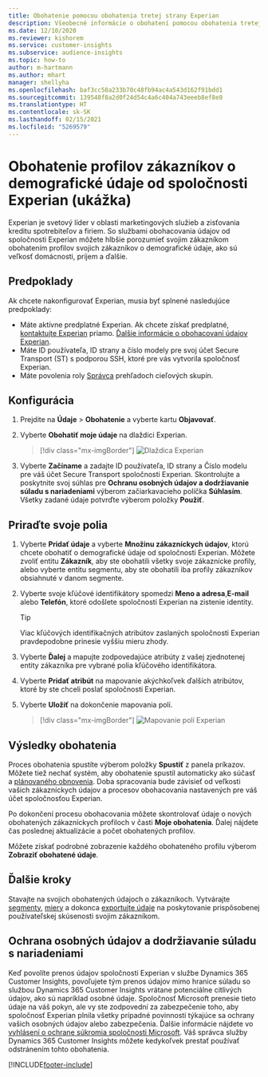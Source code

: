 ```yaml
---
title: Obohatenie pomocou obohatenia tretej strany Experian
description: Všeobecné informácie o obohatení pomocou obohatenia tretej stranou Experian.
ms.date: 12/10/2020
ms.reviewer: kishorem
ms.service: customer-insights
ms.subservice: audience-insights
ms.topic: how-to
author: m-hartmann
ms.author: mhart
manager: shellyha
ms.openlocfilehash: baf3cc58a233b70c48fb94ac4a543d162f91bdd1
ms.sourcegitcommit: 139548f8a2d0f24d54c4a6c404a743eeeb8ef8e0
ms.translationtype: HT
ms.contentlocale: sk-SK
ms.lasthandoff: 02/15/2021
ms.locfileid: "5269579"
---
```

# <a name="enrich-customer-profiles-with-demographics-from-experian-preview"></a>Obohatenie profilov zákazníkov o demografické údaje od spoločnosti Experian (ukážka)

Experian je svetový líder v oblasti marketingových služieb a zisťovania kreditu spotrebiteľov a firiem. So službami obohacovania údajov od spoločnosti Experian môžete hlbšie porozumieť svojim zákazníkom obohatením profilov svojich zákazníkov o demografické údaje, ako sú veľkosť domácnosti, príjem a ďalšie.

## <a name="prerequisites"></a>Predpoklady

Ak chcete nakonfigurovať Experian, musia byť splnené nasledujúce predpoklady:

- Máte aktívne predplatné Experian. Ak chcete získať predplatné, [kontaktujte Experian](https://www.experian.com/marketing-services/contact) priamo. [Ďalšie informácie o obohacovaní údajov Experian](https://www.experian.com/marketing-services/microsoft?cmpid=ems_web_mci_cdppage).
- Máte ID používateľa, ID strany a číslo modely pre svoj účet Secure Transport (ST) s podporou SSH, ktoré pre vás vytvorila spoločnosť Experian.
- Máte povolenia roly [Správca](permissions.md#administrator) prehľadoch cieľových skupín.

## <a name="configuration"></a>Konfigurácia

1. Prejdite na **Údaje** > **Obohatenie** a vyberte kartu **Objavovať**.

1. Vyberte **Obohatiť moje údaje** na dlaždici Experian.

   > [!div class="mx-imgBorder"]
   > ![Dlaždica Experian](media/experian-tile.png "Dlaždica Experian")

1. Vyberte **Začíname** a zadajte ID používateľa, ID strany a Číslo modelu pre váš účet Secure Transport spoločnosti Experian. Skontrolujte a poskytnite svoj súhlas pre **Ochranu osobných údajov a dodržiavanie súladu s nariadeniami** výberom začiarkavacieho políčka **Súhlasím**. Všetky zadané údaje potvrďte výberom položky **Použiť**.

## <a name="map-your-fields"></a>Priraďte svoje polia

1.  Vyberte **Pridať údaje** a vyberte **Množinu zákazníckych údajov**, ktorú chcete obohatiť o demografické údaje od spoločnosti Experian. Môžete zvoliť entitu **Zákazník**, aby ste obohatili všetky svoje zákaznícke profily, alebo vyberte entitu segmentu, aby ste obohatili iba profily zákazníkov obsiahnuté v danom segmente.

1. Vyberte svoje kľúčové identifikátory spomedzi **Meno a adresa**,**E-mail** alebo **Telefón**, ktoré odošlete spoločnosti Experian na zistenie identity.

   > [!TIP]
   > Viac kľúčových identifikačných atribútov zaslaných spoločnosti Experian pravdepodobne prinesie vyššiu mieru zhody.

1. Vyberte **Ďalej** a mapujte zodpovedajúce atribúty z vašej zjednotenej entity zákazníka pre vybrané polia kľúčového identifikátora.

1. Vyberte **Pridať atribút** na mapovanie akýchkoľvek ďalších atribútov, ktoré by ste chceli poslať spoločnosti Experian.

1.  Vyberte **Uložiť** na dokončenie mapovania polí.

    > [!div class="mx-imgBorder"]
    > ![Mapovanie polí Experian](media/experian-field-mapping.png "Mapovanie polí Experian")

## <a name="enrichment-results"></a>Výsledky obohatenia

Proces obohatenia spustíte výberom položky **Spustiť** z panela príkazov. Môžete tiež nechať systém, aby obohatenie spustil automaticky ako súčasť a [plánovaného obnovenia](system.md#schedule-tab). Doba spracovania bude závisieť od veľkosti vašich zákazníckych údajov a procesov obohacovania nastavených pre váš účet spoločnosťou Experian.

Po dokončení procesu obohacovania môžete skontrolovať údaje o nových obohatených zákazníckych profiloch v časti **Moje obohatenia**. Ďalej nájdete čas poslednej aktualizácie a počet obohatených profilov.

Môžete získať podrobné zobrazenie každého obohateného profilu výberom **Zobraziť obohatené údaje**.

## <a name="next-steps"></a>Ďalšie kroky

Stavajte na svojich obohatených údajoch o zákazníkoch. Vytvárajte [segmenty](segments.md), [miery](measures.md) a dokonca [exportujte údaje](export-destinations.md) na poskytovanie prispôsobenej používateľskej skúsenosti svojim zákazníkom.

## <a name="data-privacy-and-compliance"></a>Ochrana osobných údajov a dodržiavanie súladu s nariadeniami

Keď povolíte prenos údajov spoločnosti Experian v službe Dynamics 365 Customer Insights, povoľujete tým prenos údajov mimo hranice súladu so službou Dynamics 365 Customer Insights vrátane potenciálne citlivých údajov, ako sú napríklad osobné údaje. Spoločnosť Microsoft prenesie tieto údaje na váš pokyn, ale vy ste zodpovední za zabezpečenie toho, aby spoločnosť Experian plnila všetky prípadné povinnosti týkajúce sa ochrany vašich osobných údajov alebo zabezpečenia. Ďalšie informácie nájdete vo [vyhlásení o ochrane súkromia spoločnosti Microsoft](https://go.microsoft.com/fwlink/?linkid=396732).
Váš správca služby Dynamics 365 Customer Insights môžete kedykoľvek prestať používať odstránením tohto obohatenia.


[!INCLUDE[footer-include](../includes/footer-banner.md)]